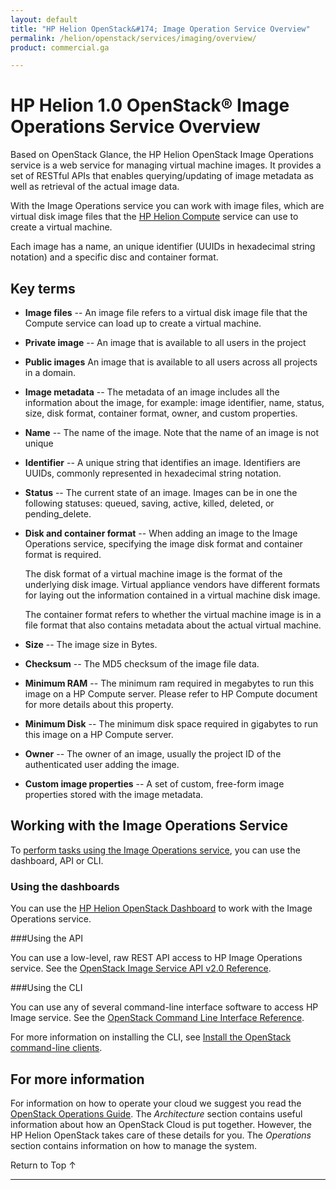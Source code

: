 ```yaml
---
layout: default
title: "HP Helion OpenStack&#174; Image Operation Service Overview"
permalink: /helion/openstack/services/imaging/overview/
product: commercial.ga

---
```

<!--PUBLISHED-->

<script>

function PageRefresh {
onLoad="window.refresh"
}

PageRefresh();

</script>

<!--
<p style="font-size: small;"> <a href="/helion/openstack/services/identity/overview/">&#9664; PREV</a> | <a href="/helion/openstack/services/overview/">&#9650; UP</a> | <a href="/helion/openstack/services/networking/overview/"> NEXT &#9654</a> </p>
-->

# HP Helion 1.0 OpenStack&#174; Image Operations Service Overview #

Based on OpenStack Glance, the HP Helion OpenStack Image Operations service is a web service for managing virtual machine images. It provides a set of RESTful APIs that enables querying/updating of image metadata as well as retrieval of the actual image data.

With the Image Operations service you can work with image files, which are virtual disk image files that the [HP Helion Compute](/helion/openstack/services/compute/overview) service can use to create a virtual machine.

Each image has a name, an unique identifier (UUIDs in hexadecimal string notation) and a specific disc and container format.

## Key terms 

- **Image files** -- An image file refers to a virtual disk image file that the Compute service can load up to create a virtual machine.

- **Private image** -- An image that is available to all users in the project

- **Public images** An image that is available to all users across all projects in a domain.

- **Image metadata** -- The metadata of an image includes all the information about the image, for example: image identifier, name, status, size, disk format, container format, owner, and custom properties. 

- **Name** -- The name of the image. Note that the name of an image is not unique

- **Identifier** -- A unique string that identifies an image. Identifiers are UUIDs, commonly represented in hexadecimal string notation.

- **Status** -- The current state of an image. Images can be in one the following statuses: queued, saving, active, killed, deleted, or pending_delete.

- **Disk and container format** -- When adding an image to the Image Operations service, specifying the image disk format and container format is required.

	The disk format of a virtual machine image is the format of the underlying disk image. Virtual appliance vendors have different formats for laying out the information contained in a virtual machine disk image.

	The container format refers to whether the virtual machine image is in a file format that also contains metadata about the actual virtual machine.

- **Size** -- The image size in Bytes.

- **Checksum** -- The MD5 checksum of the image file data.

- **Minimum RAM** -- The minimum ram required in megabytes to run this image on a HP Compute server. Please refer to HP Compute document for more details about this property.

- **Minimum Disk** -- The minimum disk space required in gigabytes to run this image on a HP Compute server. 

- **Owner** -- The owner of an image, usually the project ID of the authenticated user adding the image.

- **Custom image properties** -- A set of custom, free-form image properties stored with the image metadata. 

## Working with the Image Operations Service

To [perform tasks using the Image Operations service](#howto), you can use the dashboard, API or CLI.

### Using the dashboards<a name="UI"></a>

You can use the [HP Helion OpenStack Dashboard](/helion/openstack/dashboard/how-works/) to work with the Image Operations service.

###Using the API<a name="API"></a>
 
You can use a low-level, raw REST API access to HP Image Operations service. See the [OpenStack Image Service API v2.0 Reference](http://developer.openstack.org/api-ref-image-v2.html).

###Using the CLI<a name="cli"></a>

You can use any of several command-line interface software to access HP Image service. See the [OpenStack Command Line Interface Reference](http://docs.openstack.org/cli-reference/content/glanceclient_commands.html).

For more information on installing the CLI, see [Install the OpenStack command-line clients](http://docs.openstack.org/user-guide/content/install_clients.html).
<!---
## How To's with the HP Helion OpenStack Image Operations Service<a name="howto"></a>

 Taken from http://wiki.hpcloud.net/display/core/Core+Edition+Use+cases#CoreEditionUsecases-OverCloud 

The following lists of tasks can be performed by a user or administrator through the [HP Helion OpenStack Dashboard](/helion/openstack/dashboard/how-works/), the OpenStack [CLI](
http://docs.openstack.org/cli-reference/content/glanceclient_commands.html) or OpenStack [API](http://developer.openstack.org/api-ref-image-v2.html).

### Tasks performed by users<a name="user"></a>

The following Image Operations service tasks are usually performed by someone with the *user* role.

#### Creating, modifying and deleting a private image ####

Use the Image Operations service to create, delete, or modify a private instance images. 

#### Adding and updating metadata for a private image ####

Use the Image Operations service to modify the metadata for a private image.

### Tasks performed by an Administrator<a name="admin"></a>

The following Image Operations service tasks are usually performed by someone with the *administrator* role.

#### Creating, modifying, and deleting an image ####

Use the Image Operations service to create, delete, or modify a public instance image. 

#### Adding and updating metadata for an image ####

Use the Image Operations service to modify the metadata for a private image. --->


## For more information ##

For information on how to operate your cloud we suggest you read the [OpenStack Operations Guide](http://docs.openstack.org/ops/). The *Architecture* section contains useful information about how an OpenStack Cloud is put together. However, the HP Helion OpenStack takes care of these details for you. The *Operations* section contains information on how to manage the system.

<!-- hide me Also see the Help topics that are available in the Operational Dashboard and Administration Dashboard.  Website copies are available:

* [HP Helion OpenStack Operational Dashboard Help](/helion/openstack/manage/operational-dashboard/)
* [HP Helion OpenStack Administration Dashboard Help](/helion/openstack/manage/administration-dashboard/) -->


 <a href="#top" style="padding:14px 0px 14px 0px; text-decoration: none;"> Return to Top &#8593; </a>

----
